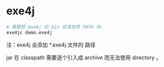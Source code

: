 # exe4j

```bash
# 需要把 exe4j 的 bin 目录加导 PATH 中。
exe4jc demo.exe4j
```

注：exe4j 会添加 *.exe4j 文件的 <directoryPresets config="." /> 路径

jar 在 classpath 需要逐个引入成 archive 而无法使用 directory 。
